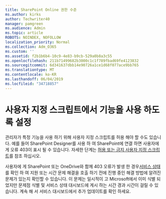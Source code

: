```yaml
---
title: SharePoint Online 권한 수준
ms.author: kirks
author: Techwriter40
manager: pamgreen
ms.audience: Admin
ms.topic: article
ROBOTS: NOINDEX, NOFOLLOW
localization_priority: Normal
ms.collection: Adm_O365
ms.custom: ''
ms.assetid: f2b1b6b4-10c9-4e83-b9cb-529a0b8a3c55
ms.openlocfilehash: 211b71499682b3000c1c1f789fbad69fe4123832
ms.sourcegitcommit: 6d341637dbb14e90726a1ce1d68f077ace9bb765
ms.translationtype: MT
ms.contentlocale: ko-KR
ms.lasthandoff: 06/04/2019
ms.locfileid: "34718857"
---
```

# <a name="allow-custom-script-to-enable-features"></a>사용자 지정 스크립트에서 기능을 사용 하도록 설정

관리자가 특정 기능을 사용 하기 위해 사용자 지정 스크립트를 허용 해야 할 수도 있습니다. 예를 들어 SharePoint Designer를 사용 하 여 SharePoint에 연결 하면 사용자에 게 오류 403이 표시 될 수 있습니다. 자세한 단계는 [허용 또는 금지 사용자 지정 스크립트](https://docs.microsoft.com/en-us/sharepoint/allow-or-prevent-custom-script)를 참조 하십시오.

사용자에 게 SharePoint 또는 OneDrive와 함께 403 오류가 발생 한 경우[서비스 상태](https://admin.microsoft.com/AdminPortal/Home#/servicehealth) 를 확인 하 여 지원 또는 시간 문제 해결을 호출 하기 전에 진행 중인 해결 방법에 알려진 문제가 있는지 확인할 수 있습니다. 이 문제는 일시적이 고 Microsoft에서 이미 식별 되었지만 문제점 식별 및 서비스 상태 대시보드에 게시 하는 시간 경과 시간이 걸릴 수 있습니다. 계속 해 서 서비스 대시보드에서 추가 업데이트를 확인 하세요.


